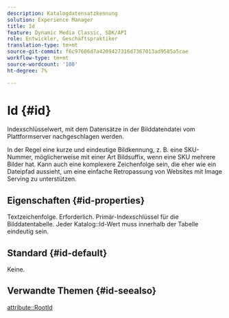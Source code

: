```yaml
---
description: Katalogdatensatzkennung
solution: Experience Manager
title: Id
feature: Dynamic Media Classic, SDK/API
role: Entwickler, Geschäftspraktiker
translation-type: tm+mt
source-git-commit: f6c97606d7a4209427316d7367013ad9585a5cae
workflow-type: tm+mt
source-wordcount: '108'
ht-degree: 7%

---
```



# Id {#id}

Indexschlüsselwert, mit dem Datensätze in der Bilddatendatei vom Plattformserver nachgeschlagen werden.

In der Regel eine kurze und eindeutige Bildkennung, z. B. eine SKU-Nummer, möglicherweise mit einer Art Bildsuffix, wenn eine SKU mehrere Bilder hat. Kann auch eine komplexere Zeichenfolge sein, die eher wie ein Dateipfad aussieht, um eine einfache Retropassung von Websites mit Image Serving zu unterstützen.

## Eigenschaften {#id-properties}

Textzeichenfolge. Erforderlich. Primär-Indexschlüssel für die Bilddatentabelle. Jeder Katalog::Id-Wert muss innerhalb der Tabelle eindeutig sein.

## Standard {#id-default}

Keine.

## Verwandte Themen {#id-seealso}

[attribute::RootId](/help/aem-is-ir-api/is-api/image-catalog/image-serving-api-ref/c-image-catalog-reference/c-attributes-reference/r-rootid.md)